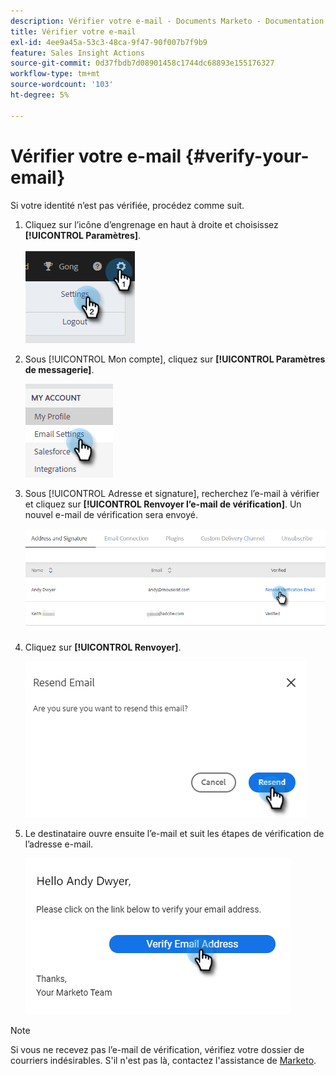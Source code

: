 ```yaml
---
description: Vérifier votre e-mail - Documents Marketo - Documentation du produit
title: Vérifier votre e-mail
exl-id: 4ee9a45a-53c3-48ca-9f47-90f007b7f9b9
feature: Sales Insight Actions
source-git-commit: 0d37fbdb7d08901458c1744dc68893e155176327
workflow-type: tm+mt
source-wordcount: '103'
ht-degree: 5%

---
```


# Vérifier votre e-mail {#verify-your-email}

Si votre identité n’est pas vérifiée, procédez comme suit.

1. Cliquez sur l’icône d’engrenage en haut à droite et choisissez **[!UICONTROL Paramètres]**.

   ![](assets/verify-your-email-1.png)

1. Sous [!UICONTROL Mon compte], cliquez sur **[!UICONTROL Paramètres de messagerie]**.

   ![](assets/verify-your-email-2.png)

1. Sous [!UICONTROL Adresse et signature], recherchez l’e-mail à vérifier et cliquez sur **[!UICONTROL Renvoyer l’e-mail de vérification]**. Un nouvel e-mail de vérification sera envoyé.

   ![](assets/verify-your-email-3.png)

1. Cliquez sur **[!UICONTROL Renvoyer]**.

   ![](assets/verify-your-email-4.png)

1. Le destinataire ouvre ensuite l’e-mail et suit les étapes de vérification de l’adresse e-mail.

   ![](assets/verify-your-email-5.png)

>[!NOTE]
>
>Si vous ne recevez pas l’e-mail de vérification, vérifiez votre dossier de courriers indésirables. S&#39;il n&#39;est pas là, contactez l&#39;assistance de [Marketo](https://nation.marketo.com/t5/Support/ct-p/Support).
